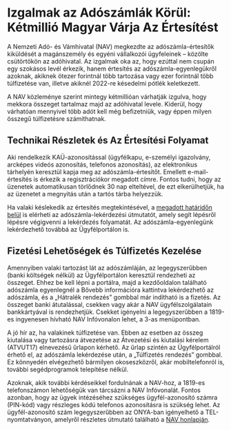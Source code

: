 # Izgalmak az Adószámlák Körül: Kétmillió Magyar Várja Az Értesítést

A Nemzeti Adó- és Vámhivatal (NAV) megkezdte az adószámla-értesítők kiküldését a magánszemély és egyéni vállalkozói ügyfeleinek – közölte csütörtökön az adóhivatal. Az izgalmak oka az, hogy ezúttal nem csupán egy szokásos levél érkezik, hanem értesítés az adószámla-egyenlegükről azoknak, akiknek ötezer forintnál több tartozása vagy ezer forintnál több túlfizetése van, illetve akiknél 2022-re késedelmi pótlék keletkezett.

A NAV közleménye szerint mintegy kétmillióan várhatják izgulva, hogy mekkora összeget tartalmaz majd az adóhivatal levele. Kiderül, hogy várhatóan mennyivel több adót kell még befizetniük, vagy éppen milyen összegű túlfizetésre számíthatnak.

## Technikai Részletek és Az Értesítési Folyamat

Aki rendelkezik KAÜ-azonosítással (ügyfélkapu, e-személyi igazolvány, arcképes videós azonosítás, telefonos azonosítás), az elektronikus tárhelyén keresztül kapja meg az adószámla-értesítőt. Emellett e-mail-értesítés is érkezik a regisztrációkor megadott címre. Fontos tudni, hogy az üzenetek automatikusan törlődnek 30 nap elteltével, de ezt elkerülhetjük, ha az üzenetet a megnyitás után a tartós tárba helyezzük.

Ha valaki késlekedik az értesítés megtekintésével, a [megadott határidőn belül](https://nav.hu/adossagkezeles) is elérheti az adószámla-lekérdezési útmutatót, amely segít lépésről lépésre végigvenni a lekérdezés folyamatát. Az adószámla-egyenlegünk lekérdezhető továbbá az Ügyfélportálon is.

## Fizetési Lehetőségek és Túlfizetés Kezelése

Amennyiben valaki tartozást lát az adószámláján, az legegyszerűbben (banki költségek nélkül) az Ügyfélportálon keresztül rendezheti az összeget. Ehhez be kell lépni a portálra, majd a kezdőoldalon található adószámla egyenlegnél a Bővebb információra kattintva lekérdezhető az adószámla, és a „Hátralék rendezés” gombbal már indítható is a fizetés. Az összeget banki átutalással, csekken vagy akár a NAV ügyfélszolgálatain bankkártyával is rendezhetjük. Csekket igényelni a legegyszerűbben a 1819-es ingyenesen hívható NAV Infóvonalon lehet, a 3-as menüpontban.

A jó hír az, ha valakinek túlfizetése van. Ebben az esetben az összeg kiutalása vagy tartozásra átvezetése az Átvezetési és kiutalási kérelem (ATVUT17) elnevezésű űrlapon kérhető. Az űrlap szintén az Ügyfélportálról érhető el, az adószámla lekérdezése után, a „Túlfizetés rendezés” gombbal. Ez könnyedén elvégezhető bármilyen okoseszközről, akár mobiltelefonról is, további segédprogramok telepítése nélkül.

Azoknak, akik további kérdéseikkel fordulnának a NAV-hoz, a 1819-es telefonszámon lehetőségük van tárcsázni a NAV Infóvonalát. Fontos azonban, hogy az ügyek intézéséhez szükséges ügyfél-azonosító számra (PIN-kód) vagy részleges kódú telefonos azonosításra is szükség lehet. Az ügyfél-azonosító szám legegyszerűbben az ONYA-ban igényelhető a TEL-nyomtatványon, amelyről részletes útmutató található a [NAV honlapján](https://nav.hu/ugyfelkapu).
